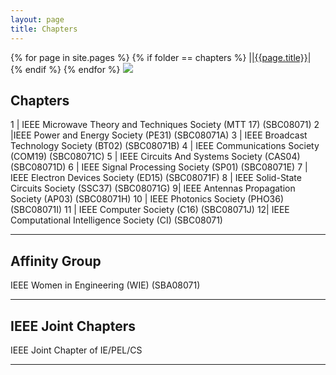 ```yaml
---
layout: page
title: Chapters
---
```

<!-- 
<ol class="nav-links">
{% for subpage in site.pages %}

<li class="nav-item"><a href="{{url}}{{site.baseurl}}/{{subpage.folder}}{{subpage.title}}">{{subpage.title}}</a></li>

{% endfor %}
</ol>
-->

{% for page in site.pages %}
 {% if folder == chapters %}
||<a href="{{url}}{{site.baseurl}}/{{page.folder}}{{page.title}}">{{page.title}}</a>|
{% endif %}
{% endfor %}
![]({{site.imageurl}}logo.png)
##  Chapters

1   | IEEE Microwave Theory and Techniques Society (MTT 17) (SBC08071)
2   |IEEE Power and Energy Society (PE31) (SBC08071A)
3   | IEEE Broadcast Technology Society (BT02) (SBC08071B)
4   | IEEE Communications Society (COM19) (SBC08071C)
5   | IEEE Circuits And Systems Society (CAS04) (SBC08071D)
6  |  IEEE Signal Processing Society (SP01) (SBC08071E)
7  |  IEEE Electron Devices Society (ED15) (SBC08071F)
8 |   IEEE Solid-State Circuits Society (SSC37) (SBC08071G)
9| IEEE Antennas Propagation Society (AP03) (SBC08071H)
10  |  IEEE Photonics Society (PHO36) (SBC08071I)
11 |   IEEE Computer Society (C16) (SBC08071J)
12|    IEEE Computational Intelligence Society (CI) (SBC08071)

---  
##  Affinity Group

IEEE Women in Engineering (WIE) (SBA08071)
  
---  
##  IEEE Joint Chapters  
  
IEEE Joint Chapter of IE/PEL/CS  

---
